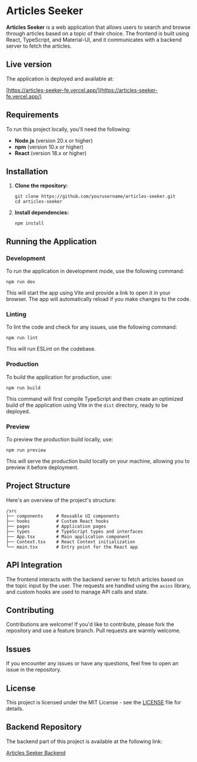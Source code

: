# Articles Seeker

**Articles Seeker** is a web application that allows users to search and browse through articles based on a topic of their choice. The frontend is built using React, TypeScript, and Material-UI, and it communicates with a backend server to fetch the articles.

## Live version

The application is deployed and available at:

[https://articles-seeker-fe.vercel.app/](https://articles-seeker-fe.vercel.app/)

## Requirements

To run this project locally, you'll need the following:

- **Node.js** (version 20.x or higher)
- **npm** (version 10.x or higher)
- **React** (version 18.x or higher)

## Installation

1. **Clone the repository:**

   ```
   git clone https://github.com/yourusername/articles-seeker.git
   cd articles-seeker
   ```

2. **Install dependencies:**

   ```
   npm install
   ```

## Running the Application

### Development

To run the application in development mode, use the following command:

```
npm run dev
```

This will start the app using Vite and provide a link to open it in your browser. The app will automatically reload if you make changes to the code.

### Linting

To lint the code and check for any issues, use the following command:

```
npm run lint
```

This will run ESLint on the codebase.

### Production

To build the application for production, use:

```
npm run build
```

This command will first compile TypeScript and then create an optimized build of the application using Vite in the `dist` directory, ready to be deployed.

### Preview

To preview the production build locally, use:

```
npm run preview
```

This will serve the production build locally on your machine, allowing you to preview it before deployment.


## Project Structure

Here's an overview of the project's structure:

```
/src
├── components     # Reusable UI components
├── hooks          # Custom React hooks
├── pages          # Application pages
├── types          # TypeScript types and interfaces
├── App.tsx        # Main application component
├── Context.tsx    # React Context initialization
└── main.tsx       # Entry point for the React app
```

## API Integration

The frontend interacts with the backend server to fetch articles based on the topic input by the user. The requests are handled using the `axios` library, and custom hooks are used to manage API calls and state.

## Contributing

Contributions are welcome! If you'd like to contribute, please fork the repository and use a feature branch. Pull requests are warmly welcome.

## Issues

If you encounter any issues or have any questions, feel free to open an issue in the repository.

## License

This project is licensed under the MIT License - see the [LICENSE](LICENSE) file for details.

## Backend Repository

The backend part of this project is available at the following link:

[Articles Seeker Backend](https://github.com/arseniypom/articles-seeker-be)